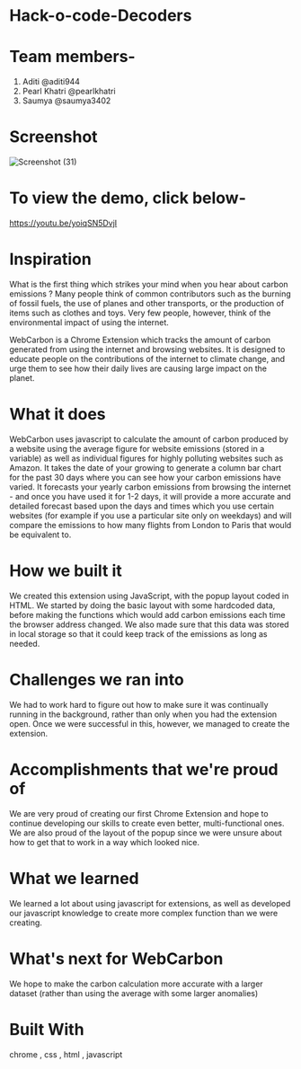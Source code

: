 # Hack-o-code-Decoders

# Team members-
1. Aditi @aditi944
2.  Pearl Khatri @pearlkhatri
3.  Saumya @saumya3402

# Screenshot
![Screenshot (31)](https://user-images.githubusercontent.com/68181276/141764267-bf3831e7-1d78-41ab-a813-ec955580398d.png)

# To view the demo, click below- 
https://youtu.be/yoiqSN5DvjI

# Inspiration
What is the first thing which strikes your mind when you hear about carbon emissions ? Many people think of common contributors such as the burning of fossil fuels, the use of planes and other transports, or the production of items such as clothes and toys. Very few people, however, think of the environmental impact of using the internet.

WebCarbon is a Chrome Extension which tracks the amount of carbon generated from using the internet and browsing websites. It is designed to educate people on the contributions of the internet to climate change, and urge them to see how their daily lives are causing large impact on the planet.

# What it does
WebCarbon uses javascript to calculate the amount of carbon produced by a website using the average figure for website emissions (stored in a variable) as well as individual figures for highly polluting websites such as Amazon. It takes the date of your growing to generate a column bar chart for the past 30 days where you can see how your carbon emissions have varied. It forecasts your yearly carbon emissions from browsing the internet - and once you have used it for 1-2 days, it will provide a more accurate and detailed forecast based upon the days and times which you use certain websites (for example if you use a particular site only on weekdays) and will compare the emissions to how many flights from London to Paris that would be equivalent to.

# How we built it
We created this extension using JavaScript, with the popup layout coded in HTML. We started by doing the basic layout with some hardcoded data, before making the functions which would add carbon emissions each time the browser address changed. We also made sure that this data was stored in local storage so that it could keep track of the emissions as long as needed.

# Challenges we ran into
We had to work hard to figure out how to make sure it was continually running in the background, rather than only when you had the extension open. Once we were successful in this, however, we managed to create the extension.

# Accomplishments that we're proud of
We are very proud of creating our first Chrome Extension and hope to continue developing our skills to create even better, multi-functional ones. We are also proud of the layout of the popup since we were unsure about how to get that to work in a way which looked nice.

# What we learned
We learned a lot about using javascript for extensions, as well as developed our javascript knowledge to create more complex function than we were creating.

# What's next for WebCarbon
We hope to make the carbon calculation more accurate with a larger dataset (rather than using the average with some larger anomalies)

# Built With
 chrome , css , 
  html , 
  javascript
